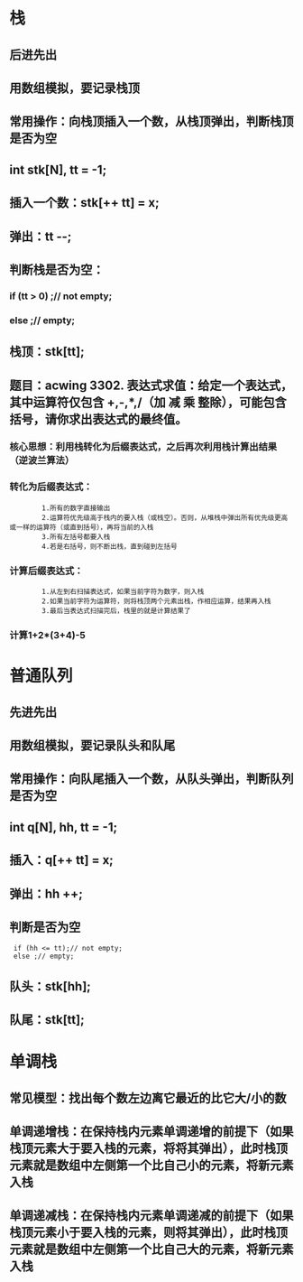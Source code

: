 # 栈
## 后进先出
    
   ## 用数组模拟，要记录栈顶
    
   ## 常用操作：向栈顶插入一个数，从栈顶弹出，判断栈顶是否为空
    
   ## int stk[N], tt = -1;
    
   ## 插入一个数：stk[++ tt] = x;
   ## 弹出：tt --;
    
   ## 判断栈是否为空：
   ###  if (tt > 0) ;// not empty;
   ###  else ;// empty;
   ## 栈顶：stk[tt];
   ## 题目：acwing 3302. 表达式求值：给定一个表达式，其中运算符仅包含 +,-,*,/（加 减 乘 整除），可能包含括号，请你求出表达式的最终值。
   ###  核心思想：利用栈转化为后缀表达式，之后再次利用栈计算出结果（逆波兰算法）
   ###  转化为后缀表达式：
            1.所有的数字直接输出
            2.运算符优先级高于栈内的要入栈（或栈空）。否则，从堆栈中弹出所有优先级更高或一样的运算符（或直到括号），再将当前的入栈
            3.所有左括号都要入栈
            4.若是右括号，则不断出栈，直到碰到左括号

   ###  计算后缀表达式：
            1.从左到右扫描表达式，如果当前字符为数字，则入栈
            2.如果当前字符为运算符，则将栈顶两个元素出栈，作相应运算，结果再入栈
            3.最后当表达式扫描完后，栈里的就是计算结果了

   ###   计算1+2*(3+4)-5


# 普通队列

   ## 先进先出
   ## 用数组模拟，要记录队头和队尾
    
   ## 常用操作：向队尾插入一个数，从队头弹出，判断队列是否为空
    
   ## int q[N], hh, tt = -1;
    
   ## 插入：q[++ tt] = x;
   ## 弹出：hh ++;
    
   ## 判断是否为空
     if (hh <= tt);// not empty;
     else ;// empty;

   ## 队头：stk[hh];
   ## 队尾：stk[tt];

# 单调栈

   ## 常见模型：找出每个数左边离它最近的比它大/小的数
    
   ## 单调递增栈：在保持栈内元素单调递增的前提下（如果栈顶元素大于要入栈的元素，将将其弹出），此时栈顶元素就是数组中左侧第一个比自己小的元素，将新元素入栈
    
   ## 单调递减栈：在保持栈内元素单调递减的前提下（如果栈顶元素小于要入栈的元素，则将其弹出），此时栈顶元素就是数组中左侧第一个比自己大的元素，将新元素入栈

